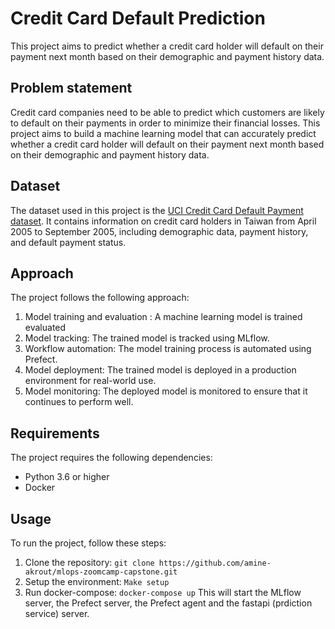 # Credit Card Default Prediction

This project aims to predict whether a credit card holder will default on their payment next month based on their demographic and payment history data.

## Problem statement

Credit card companies need to be able to predict which customers are likely to default on their payments in order to minimize their financial losses. This project aims to build a machine learning model that can accurately predict whether a credit card holder will default on their payment next month based on their demographic and payment history data.

## Dataset

The dataset used in this project is the [UCI Credit Card Default Payment dataset](https://archive.ics.uci.edu/ml/datasets/default+of+credit+card+clients). It contains information on credit card holders in Taiwan from April 2005 to September 2005, including demographic data, payment history, and default payment status.

## Approach

The project follows the following approach:

1. Model training and evaluation : A machine learning model is trained evaluated
2. Model tracking: The trained model is tracked using MLflow.
3. Workflow automation: The model training process is automated using Prefect.
4. Model deployment: The trained model is deployed in a production environment for real-world use.
5. Model monitoring: The deployed model is monitored to ensure that it continues to perform well.


## Requirements

The project requires the following dependencies:

- Python 3.6 or higher
- Docker

## Usage

To run the project, follow these steps:

1. Clone the repository: `git clone https://github.com/amine-akrout/mlops-zoomcamp-capstone.git`
2. Setup the environment: `Make setup`
3. Run docker-compose: `docker-compose up`
This will start the MLflow server, the Prefect server, the Prefect agent and the fastapi (prdiction service) server.
